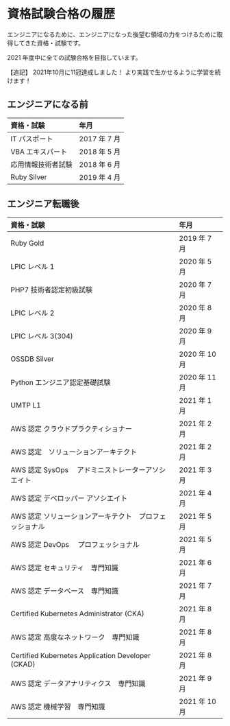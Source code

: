# 資格試験合格の履歴

エンジニアになるために、エンジニアになった後望む領域の力をつけるために取得してきた資格・試験です。

2021 年度中に全ての試験合格を目指しています。

【追記】
2021年10月に11冠達成しました！
より実践で生かせるように学習を続けます！

## エンジニアになる前

| 資格・試験         | 年月         |
| :----------------- | :----------- |
| IT パスポート      | 2017 年 7 月 |
| VBA エキスパート   | 2018 年 5 月 |
| 応用情報技術者試験 | 2018 年 6 月 |
| Ruby Silver        | 2019 年 4 月 |

## エンジニア転職後

| 資格・試験                                              | 年月          |
| :------------------------------------------------------ | :------------ |
| Ruby Gold                                               | 2019 年 7 月  |
| LPIC レベル 1                                           | 2020 年 5 月  |
| PHP7 技術者認定初級試験                                 | 2020 年 7 月  |
| LPIC レベル 2                                           | 2020 年 8 月  |
| LPIC レベル 3(304)                                      | 2020 年 9 月  |
| OSSDB Silver                                            | 2020 年 10 月 |
| Python エンジニア認定基礎試験                           | 2020 年 11 月 |
| UMTP L1                                                 | 2021 年 1 月  |
| AWS 認定 クラウドプラクティショナー                     | 2021 年 2 月  |
| AWS 認定　ソリューションアーキテクト                    | 2021 年 2 月  |
| AWS 認定 SysOps 　アドミニストレーターアソシエイト      | 2021 年 3 月  |
| AWS 認定 デベロッパー アソシエイト                      | 2021 年 4 月  |
| AWS 認定 ソリューションアーキテクト　プロフェッショナル | 2021 年 5 月  |
| AWS 認定 DevOps 　プロフェッショナル                    | 2021 年 5 月  |
| AWS 認定 セキュリティ　専門知識                         | 2021 年 6 月  |
| AWS 認定 データベース　専門知識                         | 2021 年 7 月  |
| Certified Kubernetes Administrator (CKA)                | 2021 年 8 月  |
| AWS 認定 高度なネットワーク　専門知識                   | 2021 年 8 月  |
| Certified Kubernetes Application Developer (CKAD)       | 2021 年 8 月  |
| AWS 認定 データアナリティクス　専門知識                 | 2021 年 9 月  |
| AWS 認定 機械学習　専門知識                 | 2021 年 10月  |
